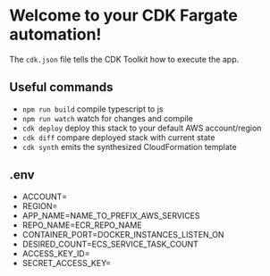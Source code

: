 # Welcome to your CDK Fargate automation!

The `cdk.json` file tells the CDK Toolkit how to execute the app.

## Useful commands

- `npm run build` compile typescript to js
- `npm run watch` watch for changes and compile
- `cdk deploy` deploy this stack to your default AWS account/region
- `cdk diff` compare deployed stack with current state
- `cdk synth` emits the synthesized CloudFormation template

## .env

- ACCOUNT=
- REGION=
- APP_NAME=NAME_TO_PREFIX_AWS_SERVICES
- REPO_NAME=ECR_REPO_NAME
- CONTAINER_PORT=DOCKER_INSTANCES_LISTEN_ON
- DESIRED_COUNT=ECS_SERVICE_TASK_COUNT
- ACCESS_KEY_ID=
- SECRET_ACCESS_KEY=
